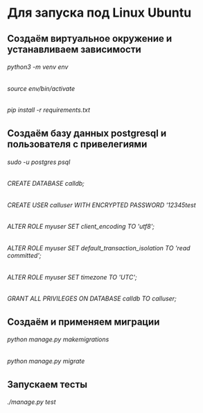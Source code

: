 # Для запуска под Linux Ubuntu
## Создаём виртуальное окружение и устанавливаем зависимости 

###### python3 -m venv env
###### source env/bin/activate
###### pip install -r requirements.txt

## Создаём базу данных postgresql и пользователя с привелегиями
###### sudo -u postgres psql
###### CREATE DATABASE calldb;
###### CREATE USER calluser WITH ENCRYPTED PASSWORD '12345test
###### ALTER ROLE myuser SET client_encoding TO 'utf8';
###### ALTER ROLE myuser SET default_transaction_isolation TO 'read committed';
###### ALTER ROLE myuser SET timezone TO 'UTC';
###### GRANT ALL PRIVILEGES ON DATABASE calldb TO calluser;

## Создаём и применяем миграции
###### python manage.py makemigrations
###### python manage.py migrate

## Запускаем тесты
###### ./manage.py test
